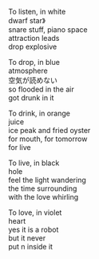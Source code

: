 To listen, in white  
dwarf star》  
snare stuff, piano space  
attraction leads  
drop explosive  
  
To drop, in blue  
atmosphere  
空気が読めない  
so flooded in the air  
got drunk in it  

To drink, in orange  
juice  
ice peak and fried oyster  
for mouth, for tomorrow  
for live  

To live, in black  
hole  
feel the light wandering  
the time surrounding  
with the love whirling  

To love, in violet  
heart  
yes it is a robot  
but it never  
put n inside it  
